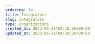```yaml
---
ordering: 14
title: Integrators
slug: integrators
type: organizations
created_at: 2023-05-21T04:10:20+00:00
updated_at: 2023-05-21T04:10:20+00:00
---
```

